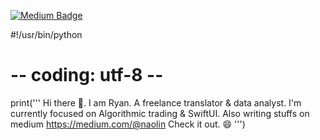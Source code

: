 [![Medium Badge](http://img.shields.io/badge/-Medium-12100E?style=flat&logo=medium&link=naolin.medium.com)](https://naolin.medium.com)

#!/usr/bin/python
# -- coding: utf-8 --

print('''
Hi there 👋. I am Ryan. A freelance translator & data analyst.
I'm currently focused on Algorithmic trading & SwiftUI.
Also writing stuffs on medium
https://medium.com/@naolin Check it out. 😄
''')
